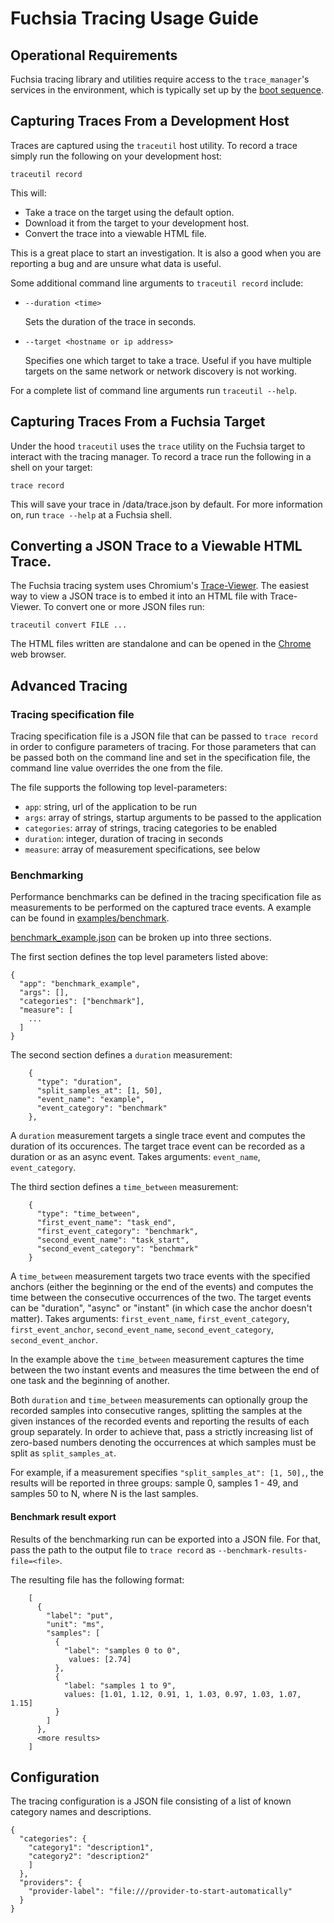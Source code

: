 # Fuchsia Tracing Usage Guide

## Operational Requirements

Fuchsia tracing library and utilities require access to the `trace_manager`'s
services in the environment, which is typically set up by the
[boot sequence](https://fuchsia.googlesource.com/docs/+/master/boot_sequence.md).

## Capturing Traces From a Development Host

Traces are captured using the `traceutil` host utility.  To record a trace
simply run the following on your development host:

```{shell}
traceutil record
```

This will:
 * Take a trace on the target using the default option.
 * Download it from the target to your development host.
 * Convert the trace into a viewable HTML file.

This is a great place to start an investigation.  It is also a good when you
are reporting a bug and are unsure what data is useful.

Some additional command line arguments to `traceutil record` include:
 * `--duration <time>`

   Sets the duration of the trace in seconds.

 * `--target <hostname or ip address>`

   Specifies one which target to take a trace.  Useful if you have multiple
   targets on the same network or network discovery is not working.

For a complete list of command line arguments run `traceutil --help`.

## Capturing Traces From a Fuchsia Target

Under the hood `traceutil` uses the `trace` utility on the Fuchsia
target to interact with the tracing manager.  To record a trace run the
following in a shell on your target:

```{shell}
trace record
```

This will save your trace in /data/trace.json by default.  For more information
on, run `trace --help` at a Fuchsia shell.

## Converting a JSON Trace to a Viewable HTML Trace.

The Fuchsia tracing system uses Chromium's
[Trace-Viewer](https://github.com/catapult-project/catapult/tree/master/tracing).
The easiest way to view a JSON trace is to embed it into an HTML file with
Trace-Viewer.  To convert one or more JSON files run:

```{shell}
traceutil convert FILE ...
```

The HTML files written are standalone and can be opened in the
[Chrome](https://google.com/chrome) web browser.

## Advanced Tracing

### Tracing specification file

Tracing specification file is a JSON file that can be passed to `trace record`
in order to configure parameters of tracing. For those parameters that can be
passed both on the command line and set in the specification file, the command
line value overrides the one from the file.

The file supports the following top level-parameters:

 - `app`: string, url of the application to be run
 - `args`: array of strings, startup arguments to be passed to the application
 - `categories`: array of strings, tracing categories to be enabled
 - `duration`: integer, duration of tracing in seconds
 - `measure`: array of measurement specifications, see below

### Benchmarking

Performance benchmarks can be defined in the tracing specification file as
measurements to be performed on the captured trace events.  A example can be
found in [examples/benchmark](../examples/benchmark/).

[benchmark_example.json](../examples/benchmark/benchmark_example.json) can
be broken up into three sections.

The first section defines the top level parameters listed above:
```{json}
{
  "app": "benchmark_example",
  "args": [],
  "categories": ["benchmark"],
  "measure": [
    ...
  ]
}
```

The second section defines a `duration` measurement:
```{json}
    {
      "type": "duration",
      "split_samples_at": [1, 50],
      "event_name": "example",
      "event_category": "benchmark"
    },
```
A `duration` measurement targets a single trace event and computes the
duration of its occurences. The target trace event can be recorded as a
duration or as an async event. Takes arguments: `event_name`,
`event_category`.

The third section defines a `time_between` measurement:
```{json}
    {
      "type": "time_between",
      "first_event_name": "task_end",
      "first_event_category": "benchmark",
      "second_event_name": "task_start",
      "second_event_category": "benchmark"
    }
```

A `time_between` measurement targets two trace events with the specified
anchors (either the beginning or the end of the events) and computes the time
between the consecutive occurrences of the two. The target events can be
"duration", "async" or "instant" (in which case the anchor doesn't matter).
Takes arguments: `first_event_name`, `first_event_category`,
`first_event_anchor`, `second_event_name`, `second_event_category`,
`second_event_anchor`.

In the example above the `time_between` measurement captures the time between
the two instant events and measures the time between the end of one task and
the beginning of another.

Both `duration` and `time_between` measurements can optionally group the
recorded samples into consecutive ranges, splitting the samples at the given
instances of the recorded events and reporting the results of each group
separately. In order to achieve that, pass a strictly increasing list of
zero-based numbers denoting the occurrences at which samples must be split as
`split_samples_at`.

For example, if a measurement specifies `"split_samples_at": [1, 50],`, the
results will be reported in three groups: sample 0, samples 1 - 49, and samples
50 to N, where N is the last samples.

#### Benchmark result export

Results of the benchmarking run can be exported into a JSON file. For that, pass
the path to the output file to `trace record` as
`--benchmark-results-file=<file>`.

The resulting file has the following format:

```{json}
    [
      {
        "label": "put",
        "unit": "ms",
        "samples": [
          {
            "label": "samples 0 to 0",
             values: [2.74]
          },
          {
            "label: "samples 1 to 9",
            values: [1.01, 1.12, 0.91, 1, 1.03, 0.97, 1.03, 1.07, 1.15]
          }
        ]
      },
      <more results>
    ]
```

## Configuration

The tracing configuration is a JSON file consisting of a list of known
category names and descriptions.

    {
      "categories": {
        "category1": "description1",
        "category2": "description2"
        ]
      },
      "providers": {
        "provider-label": "file:///provider-to-start-automatically"
      }
    }
